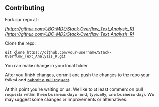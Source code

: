 ## Contributing

Fork our repo at : 


*[https://github.com/UBC-MDS/Stack-Overflow_Text_Analysis_R](https://github.com/UBC-MDS/Stack-Overflow_Text_Analysis_R)*


Clone the repo:

```
git clone https://github.com/your-username/Stack-Overflow_Text_Analysis_R.git
```

You can make change in your local folder.

After you finish changes, commit and push the changes to the repo your folked and [submit a pull request](https://github.com/UBC-MDS/Stack-Overflow_Text_Analysis_R/compare).

At this point you're waiting on us. We like to at least comment on pull requests within three business days (and, typically, one business day). We may suggest some changes or improvements or alternatives.



